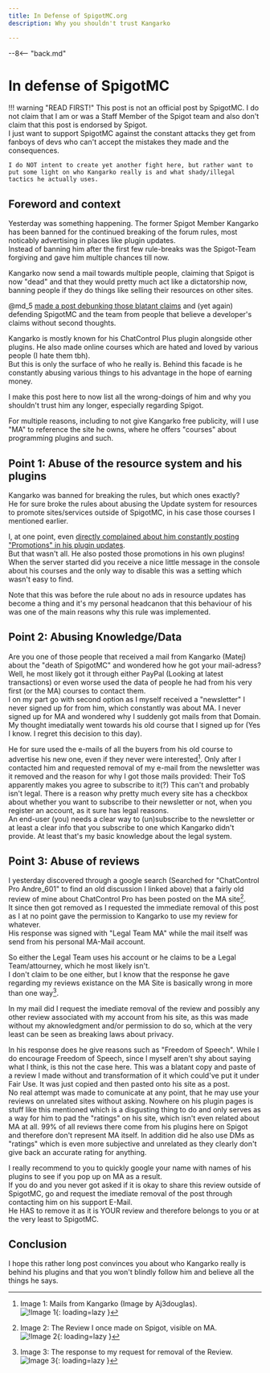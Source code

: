 ```yaml
---
title: In Defense of SpigotMC.org
description: Why you shouldn't trust Kangarko

---
```


--8<-- "back.md"

[post]: https://www.spigotmc.org/threads/478408
[comment]: https://www.spigotmc.org/threads/82298/page-159#post-3129586

# In defense of SpigotMC

!!! warning "READ FIRST!"
    This post is not an official post by SpigotMC. I do not claim that I am or was a Staff Member of the Spigot team and also don't claim that this post is endorsed by Spigot.  
    I just want to support SpigotMC against the constant attacks they get from fanboys of devs who can't accept the mistakes they made and the consequences.  
    
    I do NOT intent to create yet another fight here, but rather want to put some light on who Kangarko really is and what shady/illegal tactics he actually uses.

## Foreword and context
Yesterday was something happening. The former Spigot Member Kangarko has been banned for the continued breaking of the forum rules, most noticably advertising in places like plugin updates.  
Instead of banning him after the first few rule-breaks was the Spigot-Team forgiving and gave him multiple chances till now.

Kangarko now send a mail towards multiple people, claiming that Spigot is now "dead" and that they would pretty much act like a dictatorship now, banning people if they do things like selling their resources on other sites.

@md_5 [made a post debunking those blatant claims][post] and (yet again) defending SpigotMC and the team from people that believe a developer's claims without second thoughts.

Kangarko is mostly known for his ChatControl Plus plugin alongside other plugins. He also made online courses which are hated and loved by various people (I hate them tbh).  
But this is only the surface of who he really is. Behind this facade is he constantly abusing various things to his advantage in the hope of earning money.

I make this post here to now list all the wrong-doings of him and why you shouldn't trust him any longer, especially regarding Spigot.

For multiple reasons, including to not give Kangarko free publicity, will I use "MA" to reference the site he owns, where he offers "courses" about programming plugins and such.

## Point 1: Abuse of the resource system and his plugins
Kangarko was banned for breaking the rules, but which ones exactly?  
He for sure broke the rules about abusing the Update system for resources to promote sites/services outside of SpigotMC, in his case those courses I mentioned earlier.

I, at one point, even [directly complained about him constantly posting "Promotions" in his plugin updates][comment].  
But that wasn't all. He also posted those promotions in his own plugins! When the server started did you receive a nice little message in the console about his courses and the only way to disable this was a setting which wasn't easy to find.

Note that this was before the rule about no ads in resource updates has become a thing and it's my personal headcanon that this behaviour of his was one of the main reasons why this rule was implemented.

## Point 2: Abusing Knowledge/Data
Are you one of those people that received a mail from Kangarko (Matej) about the "death of SpigotMC" and wondered how he got your mail-adress?  
Well, he most likely got it through either PayPal (Looking at latest transactions) or even worse used the data of people he had from his very first (or the MA) courses to contact them.  
I on my part go with second option as I myself received a "newsletter" I never signed up for from him, which constantly was about MA. I never signed up for MA and wondered why I suddenly got mails from that Domain. My thought imediatally went towards his old course that I signed up for (Yes I know. I regret this decision to this day).

He for sure used the e-mails of all the buyers from his old course to advertise his new one, even if they never were interested[^1]. Only after I contacted him and requested removal of my e-mail from the newsletter was it removed and the reason for why I got those mails provided: Their ToS apparently makes you agree to subscribe to it(?) This can't and probably isn't legal. There is a reason why pretty much every site has a checkbox about whether you want to subscribe to their newsletter or not, when you register an account, as it sure has legal reasons.  
An end-user (you) needs a clear way to (un)subscribe to the newsletter or at least a clear info that you subscribe to one which Kangarko didn't provide. At least that's my basic knowledge about the legal system.

## Point 3: Abuse of reviews
I yesterday discovered through a google search (Searched for "ChatControl Pro Andre_601" to find an old discussion I linked above) that a fairly old review of mine about ChatControl Pro has been posted on the MA site[^2].  
It since then got removed as I requested the immediate removal of this post as I at no point gave the permission to Kangarko to use my review for whatever.  
His response was signed with "Legal Team MA" while the mail itself was send from his personal MA-Mail account.

So either the Legal Team uses his account or he claims to be a Legal Team/attourney, which he most likely isn't.  
I don't claim to be one either, but I know that the response he gave regarding my reviews existance on the MA Site is basically wrong in more than one way[^3].  

In my mail did I request the imediate removal of the review and possibly any other review associated with my account from his site, as this was made without my aknowledgment and/or permission to do so, which at the very least can be seen as breaking laws about privacy.

In his response does he give reasons such as "Freedom of Speech". While I do encourage Freedom of Speech, since I myself aren't shy about saying what I think, is this not the case here. This was a blatant copy and paste of a review I made without and transformation of it which could've put it under Fair Use. It was just copied and then pasted onto his site as a post.  
No real attempt was made to comunicate at any point, that he may use your reviews on unrelated sites without asking. Nowhere on his plugin pages is stuff like this mentioned which is a disgusting thing to do and only serves as a way for him to pad the "ratings" on his site, which isn't even related about MA at all. 99% of all reviews there come from his plugins here on Spigot and therefore don't represent MA itself. In addition did he also use DMs as "ratings" which is even more subjective and unrelated as they clearly don't give back an accurate rating for anything.

I really recommend to you to quickly google your name with names of his plugins to see if you pop up on MA as a result.  
If you do and you never got asked if it is okay to share this review outside of SpigotMC, go and request the imediate removal of the post through contacting him on his support E-Mail.  
He HAS to remove it as it is YOUR review and therefore belongs to you or at the very least to SpigotMC.

## Conclusion
I hope this rather long post convinces you about who Kangarko really is behind his plugins and that you won't blindly follow him and believe all the things he says.

[^1]:
    Image 1: Mails from Kangarko (Image by Aj3douglas).  
    ![!Image 1](/blog/assets/img/posts/in-defense-of-spigotmc/image-1.jpg){: loading=lazy }
[^2]:
    Image 2: The Review I once made on Spigot, visible on MA.  
    ![!Image 2](/blog/assets/img/posts/in-defense-of-spigotmc/image-2.jpg){: loading=lazy }
[^3]:
    Image 3: The response to my request for removal of the Review.  
    ![Image 3](/blog/assets/img/posts/in-defense-of-spigotmc/image-3.jpg){: loading=lazy }
